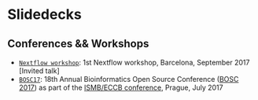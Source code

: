 # Slidedecks 

## Conferences && Workshops

*  [`Nextflow workshop`](./NextflowWorkshop17): 1st Nextflow workshop, Barcelona, September 2017 [Invited talk]
*  [`BOSC17`](./BOSC17): 18th Annual Bioinformatics Open Source Conference ([BOSC 2017](https://www.open-bio.org/wiki/BOSC_2017)) as part of the [ISMB/ECCB conference](https://www.iscb.org/ismbeccb2017), Prague, July 2017
